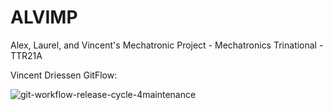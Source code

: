 # ALVIMP
Alex, Laurel, and Vincent's Mechatronic Project - Mechatronics Trinational - TTR21A

Vincent Driessen GitFlow:


![git-workflow-release-cycle-4maintenance](https://user-images.githubusercontent.com/99872116/218687026-de55836d-4b2f-43bf-a091-c378db45746c.png)
